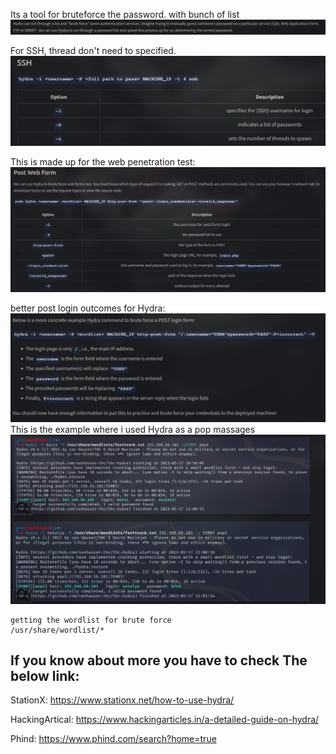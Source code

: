 Its a tool for bruteforce the password. with bunch of list
![](Note_folder/Pasted%20image%2020240618160826.png)

For SSH, thread don't need to specified.
![](Note_folder/Pasted%20image%2020240618161639.png)

This is made up for the web penetration test:
![](Note_folder/Pasted%20image%2020240618161812.png)

better post login outcomes for Hydra:
![](Note_folder/Pasted%20image%2020240618162029.png)
This is the example where i used Hydra as a pop massages
![](Note_folder/Pasted%20image%2020240618162601.png)

```
getting the wordlist for brute force
/usr/share/wordlist/*
```

## If you know about more you have to check The below link:

StationX: https://www.stationx.net/how-to-use-hydra/

HackingArtical: https://www.hackingarticles.in/a-detailed-guide-on-hydra/

Phind: https://www.phind.com/search?home=true